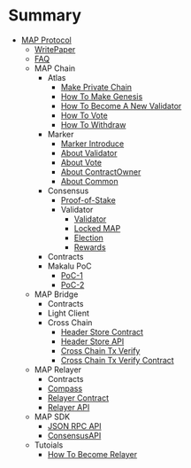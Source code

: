 # Summary

* [MAP Protocol](README.md)
    * [WritePaper](writePaper.md)
    * [FAQ](getting-started/faq.md)
    * MAP Chain
        * Atlas
            * [Make Private Chain](map-protocol/privatenet/PrivateNet.md) 
            * [How To Make Genesis](map-protocol/validator/Overview/HowToMakeGenesis.md)
            * [How To Become A New Validator](map-protocol/validator/Overview/HowToBecomeANewValidator.md) 
            * [How To Vote](map-protocol/validator/Overview/HowToVote.md)
            * [How To Withdraw](map-protocol/validator/Overview/HowToWithdraw.md)
        * Marker
            * [Marker Introduce](map-protocol/marker/Marker.md)
            * [About Validator](map-protocol/marker/AboutValidator.md)
            * [About Vote](map-protocol/marker/AboutVote.md)
            * [About ContractOwner](map-protocol/marker/AboutContractOwner.md)
            * [About Common](map-protocol/marker/AboutCommon.md)
        * Consensus
            * [Proof-of-Stake](map-protocol/consensus/Proof-of-Stake.md)
            * Validator
                * [Validator](map-protocol/validator/Validator.md)
                * [Locked MAP](map-protocol/validator/LockedMAP.md)
                * [Election](map-protocol/validator/Election.md)
                * [Rewards](map-protocol/validator/Rewards.md)
        * Contracts
        * Makalu PoC
            * [PoC-1](Makalu-PoC/PoC-1.md)
            * [PoC-2](Makalu-PoC/PoC-2.md)
    * MAP Bridge
        * Contracts
        * Light Client
        * Cross Chain
            * [Header Store Contract](cross-chain/light-client-data/Header-Store-Contract.md)
            * [Header Store API](cross-chain/light-client-data/Header-Store-API.md)
            * [Cross Chain Tx Verify](cross-chain/tx-verify/Tx-Verify.md)
            * [Cross Chain Tx Verify Contract](cross-chain/tx-verify/Tx-Verify-Contract.md)
    * MAP Relayer
        * Contracts
        * [Compass](map-protocol/relayer/Compass.md)
        * [Relayer Contract](map-protocol/relayer/Relayer-Contract.md)
        * [Relayer API](map-protocol/relayer/Relayer-API.md)
    * MAP SDK
        * [JSON RPC API](rpc-api/RPC-API.md)
        * [ConsensusAPI](map-protocol/consensus/ConsensusAPI.md)
    * Tutoials
        * [How To Become Relayer](map-protocol/relayer/QuickStart.md)
